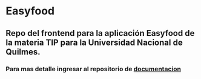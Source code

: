 # Easyfood

## Repo del frontend para la aplicación Easyfood de la materia TIP para la Universidad Nacional de Quilmes.

### Para mas detalle ingresar al repositorio de [documentacion](https://github.com/Grupo5-TIP/documentacion)
